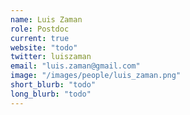```yaml
---
name: Luis Zaman
role: Postdoc
current: true
website: "todo"
twitter: luiszaman
email: "luis.zaman@gmail.com"
image: "/images/people/luis_zaman.png"
short_blurb: "todo"
long_blurb: "todo"
---
```

